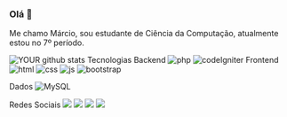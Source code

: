 

### Olá 👋
Me chamo Márcio, sou estudante de Ciência da Computação, atualmente estou no 7º período.


![YOUR github stats](https://github-readme-stats.vercel.app/api?username=marciofernandes12)
Tecnologias
Backend
![php](https://img.shields.io/badge/PHP-777BB4?style=for-the-badge&logo=php&logoColor=white) 
![codeIgniter](https://img.shields.io/badge/Codeigniter-EF4223?style=for-the-badge&logo=codeigniter&logoColor=white)
Frontend
![html](https://img.shields.io/badge/HTML5-E34F26?style=for-the-badge&logo=html5&logoColor=white)
![css](https://img.shields.io/badge/CSS3-1572B6?style=for-the-badge&logo=css3&logoColor=white)
![js](https://img.shields.io/badge/JavaScript-F7DF1E?style=for-the-badge&logo=javascript&logoColor=black)
![bootstrap](https://img.shields.io/badge/Bootstrap-563D7C?style=for-the-badge&logo=bootstrap&logoColor=white)

Dados
![MySQL](https://img.shields.io/badge/MySQL-00000F?style=for-the-badge&logo=mysql&logoColor=white)

Redes Sociais
[<img src="https://img.shields.io/badge/twitter-%231DA1F2.svg?&style=for-the-badge&logo=twitter&logoColor=white" />](https://twitter.com/MarciioFernand)  [<img src="https://img.shields.io/badge/linkedin-%230077B5.svg?&style=for-the-badge&logo=linkedin&logoColor=white" />](https://www.linkedin.com/in/márcio-fernandes11/) [<img src = "https://img.shields.io/badge/instagram-%23E4405F.svg?&style=for-the-badge&logo=instagram&logoColor=white">](https://www.instagram.com/marciiofernandes/) [<img src = "https://img.shields.io/badge/facebook-%231877F2.svg?&style=for-the-badge&logo=facebook&logoColor=white">](https://www.facebook.com/m.fernanddes2)
